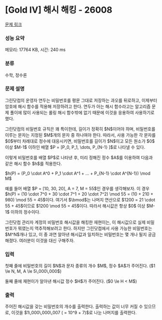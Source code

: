 # [Gold IV] 해시 해킹 - 26008 

[문제 링크](https://www.acmicpc.net/problem/26008) 

### 성능 요약

메모리: 17764 KB, 시간: 240 ms

### 분류

수학, 정수론

### 문제 설명

<p>그린닷컴의 운영자 연두는 비밀번호를 평문 그대로 저장하는 과오를 뒤로하고, 이제부터 암호에 해시 함수를 적용해 저장하려고 한다. 연두가 아는 해시 함수라고는 알고리즘 문제 풀이에 많이 사용되는 롤링 해시 함수밖에 없기 때문에 이것을 응용하여 사용하기로 했다.</p>

<p>그린닷컴의 비밀번호 규칙은 꽤 특이한데, 길이가 정확히 $N$이어야 하며, 비밀번호를 이루는 문자는 지정된 $M$개의 문자 중 하나여야 한다. 따라서, 사용 가능한 각 문자를 $0$부터 차례대로 정수에 대응시키면, 비밀번호를 길이가 $N$이고 모든 원소가 $0$ 이상 $M-1$ 이하인 배열 $P = [P_0, P_1, \dots, P_{N-1} ]$로 나타낼 수 있다.</p>

<p>이렇게 비밀번호를 배열 $P$로 나타낸 후, 미리 정해진 정수 $A$를 이용하여 다음과 같은 해시 함수 $h$를 적용한다.</p>

<p>$h(P) = (P_0 \cdot A^0 + P_1 \cdot A^1 + ... + P_{N-1} \cdot A^{N-1}) \mod M$</p>

<p>예를 들어 배열 $P = [10, 30, 20], A = 7, M = 55$인 경우를 생각해보자. 이 경우 $h(P) = (10 \cdot 7^0 + 30 \cdot 7^1 + 20 \cdot 7^2) \mod 55 = (10 + 210 + 980) \mod 55 = 45$이다. 여기서 $\bmod$는 나머지 연산으로 $1200 = 21 \cdot 55 + 45$이므로 $1200 \mod 55 = 45$이다. 따라서 해시값은 항상 $0$ 이상 $M-1$ 이하의 정수이다.</p>

<p>그린닷컴 관리자 계정의 비밀번호 해시값을 해킹한 재현이는, 이 해시값으로 실제 비밀번호가 뭐였는지 역추적해보려고 한다. 하지만 그린닷컴에서 사용 가능한 비밀번호는 $M^N$개나 있고, 이 중 과연 알아낸 해시값과 일치하는 비밀번호는 몇 개나 될지 궁금해졌다. 여러분이 이것을 대신 구해주자.</p>

### 입력 

 <p>첫째 줄에 비밀번호의 길이 $N$과 문자 종류의 개수 $M$, 정수 $A$가 주어진다. ($1 \le N, M, A \le 5\,000\,000$)</p>

<p>둘째 줄에 재현이가 알아낸 해시값 정수 $H$가 주어진다. ($0 \le H < M$)</p>

### 출력 

 <p>주어진 해시값을 갖는 비밀번호의 개수를 출력한다. 출력하는 값이 너무 커질 수 있으므로, 이것을 $1\,000\,000\,007 ( = 10^9 + 7)$로 나눈 나머지를 출력한다.</p>

